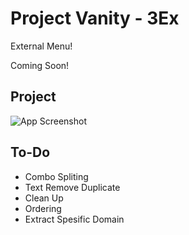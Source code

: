 
# Project Vanity - 3Ex
External Menu!

Coming Soon!





## Project
![App Screenshot](https://github.com/twentyformoney/Project-Vanity3Ex/blob/main/Project.png)




## To-Do

- Combo Spliting
- Text  Remove Duplicate
- Clean Up
- Ordering
- Extract Spesific Domain

